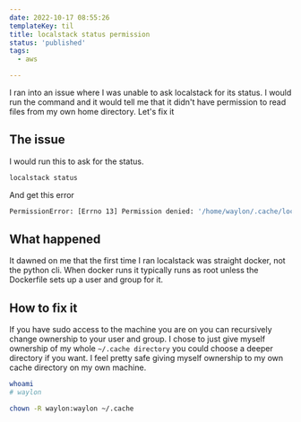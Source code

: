 ```yaml
---
date: 2022-10-17 08:55:26
templateKey: til
title: localstack status permission
status: 'published'
tags:
  - aws

---
```


I ran into an issue where I was unable to ask localstack for its status. I
would run the command and it would tell me that it didn't have permission to
read files from my own home directory.  Let's fix it

## The issue

I would run this to ask for the status.

``` bash
localstack status
```

And get this error

``` bash
PermissionError: [Errno 13] Permission denied: '/home/waylon/.cache/localstack/image_metadata'
```

## What happened

It dawned on me that the first time I ran localstack was straight docker, not
the python cli.  When docker runs it typically runs as root unless the
Dockerfile sets up a user and group for it.

## How to fix it

If you have sudo access to the machine you are on you can recursively change
ownership to your user and group.  I chose to just give myself ownership of my
whole `~/.cache directory` you could choose a deeper directory if you want.  I
feel pretty safe giving myself ownership to my own cache directory on my own
machine.

``` bash
whoami
# waylon

chown -R waylon:waylon ~/.cache
```
